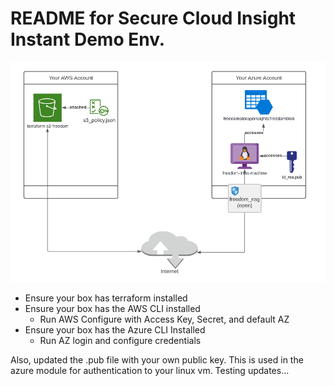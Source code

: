 # README for Secure Cloud Insight Instant Demo Env.
![alt text](https://github.com/jlunde-cisco/SCI-Create-Vuln-Cloud/blob/main/sci_create_vulnerable_cloud.PNG)
* Ensure your box has terraform installed
* Ensure your box has the AWS CLI installed
  * Run AWS Configure with Access Key, Secret, and default AZ
* Ensure your box has the Azure CLI Installed
  * Run AZ login and configure credentials

Also, updated the .pub file with your own public key. This is used in the azure module for authentication to your linux vm.
Testing updates...

